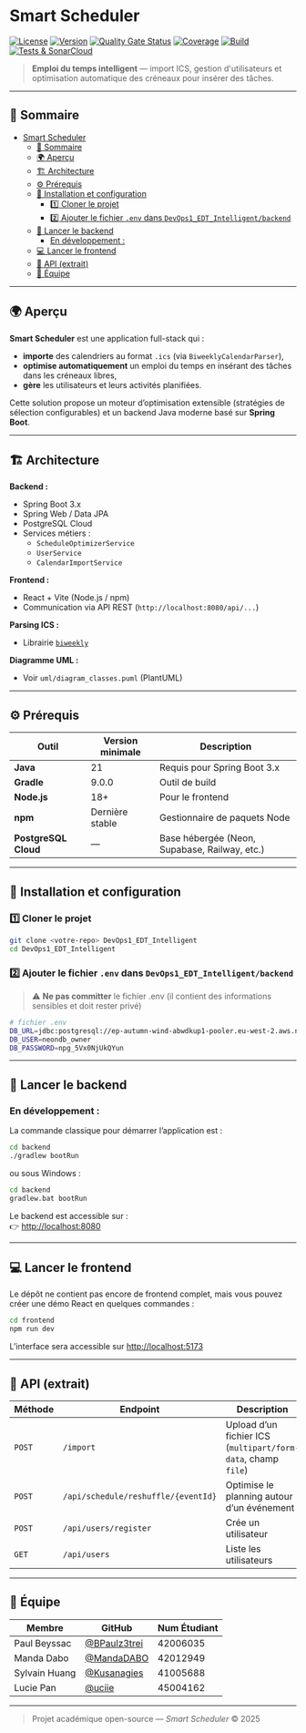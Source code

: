 # Smart Scheduler

[![License](https://img.shields.io/github/license/uciie/DevOps1_EDT_Intelligent)](./LICENSE)
[![Version](https://img.shields.io/github/v/tag/uciie/DevOps1_EDT_Intelligent)](https://github.com/uciie/DevOps1_EDT_Intelligent/releases)
[![Quality Gate Status](https://sonarcloud.io/api/project_badges/measure?project=uciie_DevOps1_EDT_Intelligent&metric=alert_status)](https://sonarcloud.io/summary/new_code?id=uciie_DevOps1_EDT_Intelligent)
[![Coverage](https://sonarcloud.io/api/project_badges/measure?project=uciie_DevOps1_EDT_Intelligent&metric=coverage)](https://sonarcloud.io/summary/new_code?id=uciie_DevOps1_EDT_Intelligent)
[![Build](https://github.com/uciie/DevOps1_EDT_Intelligent/actions/workflows/build.yml/badge.svg)](https://github.com/uciie/DevOps1_EDT_Intelligent/actions/workflows/build.yml)
[![Tests & SonarCloud](https://github.com/uciie/DevOps1_EDT_Intelligent/actions/workflows/test.yml/badge.svg)](https://github.com/uciie/DevOps1_EDT_Intelligent/actions/workflows/test.yml)

> **Emploi du temps intelligent** — import ICS, gestion d'utilisateurs et optimisation automatique des créneaux pour insérer des tâches.

---

## 📘 Sommaire
- [Smart Scheduler](#smart-scheduler)
  - [📘 Sommaire](#-sommaire)
  - [🌍 Aperçu](#-aperçu)
  - [🏗️ Architecture](#️-architecture)
  - [⚙️ Prérequis](#️-prérequis)
  - [🧩 Installation et configuration](#-installation-et-configuration)
    - [1️⃣ Cloner le projet](#1️⃣-cloner-le-projet)
    - [2️⃣ Ajouter le fichier `.env` dans `DevOps1_EDT_Intelligent/backend`](#2️⃣-ajouter-le-fichier-env-dans-devops1_edt_intelligentbackend)
  - [🚀 Lancer le backend](#-lancer-le-backend)
    - [En développement :](#en-développement-)
  - [💻 Lancer le frontend](#-lancer-le-frontend)
  - [🧠 API (extrait)](#-api-extrait)
  - [👥 Équipe](#-équipe)

---

## 🌍 Aperçu

**Smart Scheduler** est une application full-stack qui :
- **importe** des calendriers au format `.ics` (via `BiweeklyCalendarParser`),
- **optimise automatiquement** un emploi du temps en insérant des tâches dans les créneaux libres,
- **gère** les utilisateurs et leurs activités planifiées.

Cette solution propose un moteur d’optimisation extensible (stratégies de sélection configurables) et un backend Java moderne basé sur **Spring Boot**.

---

## 🏗️ Architecture

**Backend :**
- Spring Boot 3.x  
- Spring Web / Data JPA  
- PostgreSQL Cloud  
- Services métiers :  
  - `ScheduleOptimizerService`  
  - `UserService`  
  - `CalendarImportService`  

**Frontend :**
- React + Vite (Node.js / npm)
- Communication via API REST (`http://localhost:8080/api/...`)

**Parsing ICS :**
- Librairie [`biweekly`](https://github.com/mangstadt/biweekly)

**Diagramme UML :**
- Voir `uml/diagram_classes.puml` (PlantUML)

---

## ⚙️ Prérequis

| Outil | Version minimale | Description |
|--------|------------------|--------------|
| **Java** | 21 | Requis pour Spring Boot 3.x |
| **Gradle** | 9.0.0 | Outil de build |
| **Node.js** | 18+ | Pour le frontend |
| **npm** | Dernière stable | Gestionnaire de paquets Node |
| **PostgreSQL Cloud** | — | Base hébergée (Neon, Supabase, Railway, etc.) |

---

## 🧩 Installation et configuration

### 1️⃣ Cloner le projet
```bash
git clone <votre-repo> DevOps1_EDT_Intelligent
cd DevOps1_EDT_Intelligent
```

### 2️⃣ Ajouter le fichier `.env` dans `DevOps1_EDT_Intelligent/backend`
> ⚠️ **Ne pas committer** le fichier .env (il contient des informations sensibles et doit rester privé)
```bash
# fichier .env
DB_URL=jdbc:postgresql://ep-autumn-wind-abwdkup1-pooler.eu-west-2.aws.neon.tech/neondb?sslmode=require&channel_binding=require
DB_USER=neondb_owner
DB_PASSWORD=npg_5Vx0NjUkQYun
```
---

## 🚀 Lancer le backend

### En développement :
La commande classique pour démarrer l’application est :
```bash
cd backend
./gradlew bootRun
```
ou sous Windows :
```bash
cd backend
gradlew.bat bootRun
```

Le backend est accessible sur :  
👉 [http://localhost:8080](http://localhost:8080)

---

## 💻 Lancer le frontend

Le dépôt ne contient pas encore de frontend complet, mais vous pouvez créer une démo React en quelques commandes :

```bash
cd frontend
npm run dev
```
L’interface sera accessible sur [http://localhost:5173](http://localhost:5173)

---

## 🧠 API (extrait)

| Méthode | Endpoint | Description |
|----------|-----------|-------------|
| `POST` | `/import` | Upload d’un fichier ICS (`multipart/form-data`, champ `file`) |
| `POST` | `/api/schedule/reshuffle/{eventId}` | Optimise le planning autour d’un événement |
| `POST` | `/api/users/register` | Crée un utilisateur |
| `GET` | `/api/users` | Liste les utilisateurs |

---

## 👥 Équipe

| Membre | GitHub | Num Étudiant |
|---------|---------|----|
| Paul Beyssac | [@BPaulz3trei](https://github.com/BPaulz3trei) | 42006035 |
| Manda Dabo | [@MandaDABO](https://github.com/MandaDABO) | 42012949 |
| Sylvain Huang | [@Kusanagies](https://github.com/Kusanagies) | 41005688 |
| Lucie Pan | [@uciie](https://github.com/uciie) | 45004162 |

---


> Projet académique open-source — *Smart Scheduler* © 2025



